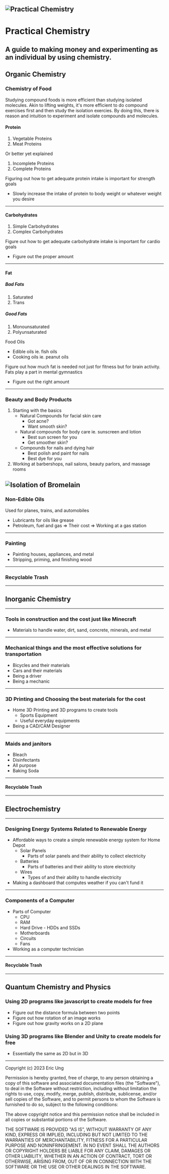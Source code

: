 ![Practical Chemistry](Resources/logo.png)
----
# Practical Chemistry
A guide to making money and experimenting as an individual by using chemistry.
------
## Organic Chemistry
### Chemistry of Food
Studying compound foods is more efficient than studying isolated molecules. Akin to lifting weights, it's more efficient to do compound exercises first and then study the isolation exercies.
By doing this, there is reason and intuition to experiment and isolate compounds and molecules.
#### Protein
1. Vegetable Proteins
2. Meat Proteins
   
Or better yet explained

1. Incomplete Proteins
2. Complete Proteins

Figuring out how to get adequate protein intake is important for strength goals
* Slowly increase the intake of protein to body weight or whatever weight you desire
------
#### Carbohydrates
1. Simple Carbohydrates
2. Complex Carbohydrates

Figure out how to get adequate carbohydrate intake is important for cardio goals
* Figure out the proper amount
------
#### Fat
##### Bad Fats
1. Saturated
2. Trans
##### Good Fats
1. Monounsaturated
2. Polyunsaturated 

Food Oils
* Edible oils ie. fish oils
* Cooking oils ie. peanut oils

Figure out how much fat is needed not just for fitness but for brain activity. Fats play a part in mental gymnastics
* Figure out the right amount
------
### Beauty and Body Products
1. Starting with the basics
	* Natural Compounds for facial skin care
		* Got acne?
		* Want smooth skin?
	* Natural compounds for body care ie. sunscreen and lotion
		* Best sun screen for you
		* Get smoother skin?
	* Compounds for nails and dying hair
		* Best polish and paint for nails
		* Best dye for you
2. Working at barbershops, nail salons, beauty parlors, and massage rooms


![Isolation of Bromelain](Resources/isolationofbromelain.png)
------
### Non-Edible Oils
Used for planes, trains, and automobiles
* Lubricants for oils like grease
* Petroleum, fuel and gas => Their cost => Working at a gas station
------
### Painting
* Painting houses, appliances, and metal
* Stripping, priming, and finishing wood
------
### Recyclable Trash

-----
## Inorganic Chemistry
------
### Tools in construction and the cost just like Minecraft
* Materials to handle water, dirt, sand, concrete, minerals, and metal
------
### Mechanical things and the most effective solutions for transportation
* Bicycles and their materials
* Cars and their materials
* Being a driver
* Being a mechanic
------
### 3D Printing and Choosing the best materials for the cost
* Home 3D Printing and 3D programs to create tools
	* Sports Equipment
	* Useful everyday equipments
* Being a CAD/CAM Designer
------
### Maids and janitors
* Bleach
* Disinfectants
* All purpose
* Baking Soda
------
#### Recyclable Trash
------

## Electrochemistry
-----
### Designing Energy Systems Related to Renewable Energy
* Affordable ways to create a simple renewable energy system for Home Depot
	* Solar Panels
		* Parts of solar panels and their ability to collect electricity
	* Batteries
		* Parts of batteries and their ability to store electricity
	* Wires
		* Types of and their ability to handle electricity
* Making a dashboard that computes weather if you can't fund it
------
### Components of a Computer
* Parts of Computer
	* CPU
	* RAM
	* Hard Drive - HDDs and SSDs
	* Motherboards
	* Circuits
	* Fans
* Working as a computer technician
------
#### Recyclable Trash
------

## Quantum Chemistry and Physics
### Using 2D programs like javascript to create models for free
* Figure out the distance formula between two points
* Figure out how rotation of an image works
* Figure out how gravity works on a 2D plane
### Using 3D programs like Blender and Unity to create models for free
* Essentially the same as 2D but in 3D

-----

Copyright (c) 2023 Eric Ung

Permission is hereby granted, free of charge, to any person obtaining a copy
of this software and associated documentation files (the "Software"), to deal
in the Software without restriction, including without limitation the rights
to use, copy, modify, merge, publish, distribute, sublicense, and/or sell
copies of the Software, and to permit persons to whom the Software is
furnished to do so, subject to the following conditions:

The above copyright notice and this permission notice shall be included in all
copies or substantial portions of the Software.

THE SOFTWARE IS PROVIDED "AS IS", WITHOUT WARRANTY OF ANY KIND, EXPRESS OR
IMPLIED, INCLUDING BUT NOT LIMITED TO THE WARRANTIES OF MERCHANTABILITY,
FITNESS FOR A PARTICULAR PURPOSE AND NONINFRINGEMENT. IN NO EVENT SHALL THE
AUTHORS OR COPYRIGHT HOLDERS BE LIABLE FOR ANY CLAIM, DAMAGES OR OTHER
LIABILITY, WHETHER IN AN ACTION OF CONTRACT, TORT OR OTHERWISE, ARISING FROM,
OUT OF OR IN CONNECTION WITH THE SOFTWARE OR THE USE OR OTHER DEALINGS IN THE
SOFTWARE.
